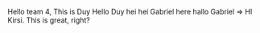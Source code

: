 Hello team 4,
This is Duy
Hello Duy
hei hei
Gabriel here
hallo Gabriel => HI Kirsi. This is great, right?
